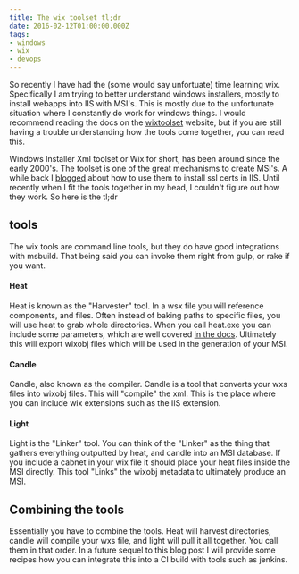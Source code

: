 ```yaml
---
title: The wix toolset tl;dr
date: 2016-02-12T01:00:00.000Z
tags:
- windows
- wix
- devops
---
```


So recently I have had the (some would say unfortuate) time learning wix. Specifically I am trying to better understand windows installers, mostly to install webapps into IIS with MSI's. This is mostly due to the unfortunate situation where I constantly do work for windows things. I would recommend reading the docs on the [wixtoolset](http://wixtoolset.org) website, but if you are still having a trouble understanding how the tools come together, you can read this.

Windows Installer Xml toolset or Wix for short, has been around since the early 2000's. The toolset is one of the great mechanisms to create MSI's. A while back I [blogged](/binding-ssl-certs-on-windows-installer-xml-wix-deployed-web-applications/) about how to use them to install ssl certs in IIS. Until recently when I fit the tools together in my head, I couldn't figure out how they work. So here is the tl;dr
<!-- more -->
## tools

The wix tools are command line tools, but they do have good integrations with msbuild. That being said you can invoke them right from gulp, or rake if you want.

#### Heat
Heat is known as the "Harvester" tool. In a wsx file you will reference components, and files. Often instead of baking paths to specific files, you will use heat to grab whole directories.
When you call heat.exe you can include some parameters, which are well covered [in the docs](http://wixtoolset.org/documentation/manual/v3/overview/heat.html). Ultimately this will export wixobj files which will be used in the generation of your MSI.

#### Candle
Candle, also known as the compiler. Candle is a tool that converts your wxs files into wixobj files. This will "compile" the xml. This is the place where you can include wix extensions such as the IIS extension.

#### Light
Light is the "Linker" tool. You can think of the "Linker" as the thing that gathers everything outputted by heat, and candle into an MSI database. If you include a cabnet in your wix file it should place your heat files inside the MSI directly. This tool "Links" the wixobj metadata to ultimately produce an MSI.

## Combining the tools

Essentially you have to combine the tools. Heat will harvest directories, candle will compile your wxs file, and light will pull it all together. You call them in that order.  In a future sequel to this blog post I will provide some recipes how you can integrate this into a CI build with tools such as jenkins.
